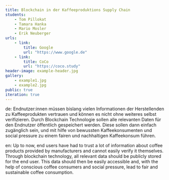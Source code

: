 ```yaml
---
title: Blockchain in der Kaffeeproduktions Supply Chain 
students:
    - Tom Pillokat
    - Tamara Hanka
    - Mario Mosler
    - Erik Neuberger
urls:
    - link:
        title: Google
        url: "https://www.google.de"
    - link:
        title: CoCo
        url: "https://coco.study"
header-image: example-header.jpg
gallery:
    - example1.jpg
    - example2.jpg
public: true
iteration: true
---
```


de:
Endnutzer:innen müssen bislang vielen Informationen der Herstellenden zu Kaffeeprodukten vertrauen und können es nicht ohne weiteres selbst verifizieren. Durch Blockchain Technologie sollen alle relevanten Daten für den Endnutzer öffentlich gespeichert werden. Diese sollen dann einfach zugänglich sein, und mit hilfe von bewussten Kaffeekonsumenten und social pressure zu einem fairen und nachhaltigen Kaffeekonsum führen.

en:
Up to now, end users have had to trust a lot of information about coffee products provided by manufacturers and cannot easily verify it themselves. Through blockchain technology, all relevant data should be publicly stored for the end user. This data should then be easily accessible and, with the help of conscious coffee consumers and social pressure, lead to fair and sustainable coffee consumption.
